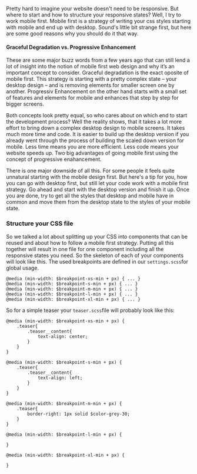Pretty hard to imagine your website doesn't need to be responsive. But where to start and how to structure your responsive states? Well, I try to work mobile first. Mobile first is a strategy of writing your css styles starting with mobile and end up with desktop. Sound's little bit strange first, but here are some good reasons why you should do it that way.

#### Graceful Degradation vs. Progressive Enhancement
These are some major buzz words from a few years ago that can still lend a lot of insight into the notion of mobile first web design and why it’s an important concept to consider.
Graceful degradation is the exact oposite of mobile first. This strategy is starting with a pretty complex state – your desktop design – and is removing elements for smaller screen one by another. Progressiv Enhancement on the other hand starts with a small set of features and elements for mobile and enhances that step by step for bigger screens.

Both concepts look pretty equal, so who cares about on which end to start the development process? Well the reality shows, that it takes a lot more effort to bring down a complex desktop design to mobile screens. It takes much more time and code. It is easier to build up the desktop version if you already went through the process of building the scaled down version for mobile.
Less time means you are more efficient. Less code means your website speeds up. Two big advantages of going mobile first using the concept of progressive enahancement.

There is one major downside of all this. For some people it feels quite unnatural starting with the mobile design first. But here's a tip for you, how you can go with desktop first, but still let your code work with a mobile first strategy. Go ahead and start with the desktop version and finish it up. Once you are done, try to get all the styles that desktop and mobile have in common and move them from the desktop state to the styles of your mobile state.


### Structure your CSS file

So we talked a lot about splitting up your CSS into components that can be reused and about how to follow a mobile first strategy. Putting all this together will result in one file for one component including all the responsive states you need. So the skeleton of each of your components will look like this. The used breakpoints are defined in our `settings.scss`for global usage.

	@media (min-width: $breakpoint-xs-min + px) { ... }
	@media (min-width: $breakpoint-s-min + px) { ... }
	@media (min-width: $breakpoint-m-min + px) { ... }
	@media (min-width: $breakpoint-l-min + px) { ... }
	@media (min-width: $breakpoint-xl-min + px) { ... }

So for a simple teaser your `teaser.scss`file will probably look like this:

	@media (min-width: $breakpoint-xs-min + px) {
		.teaser{
			.teaser__content{
				text-align: center;
			}
		}
	}

	@media (min-width: $breakpoint-s-min + px) {
		.teaser{
			.teaser__content{
				text-align: left;
			}
		}
	}

	@media (min-width: $breakpoint-m-min + px) {
		.teaser{
			border-right: 1px solid $color-grey-30;
		}
	}

	@media (min-width: $breakpoint-l-min + px) {

	}

	@media (min-width: $breakpoint-xl-min + px) {

	}
